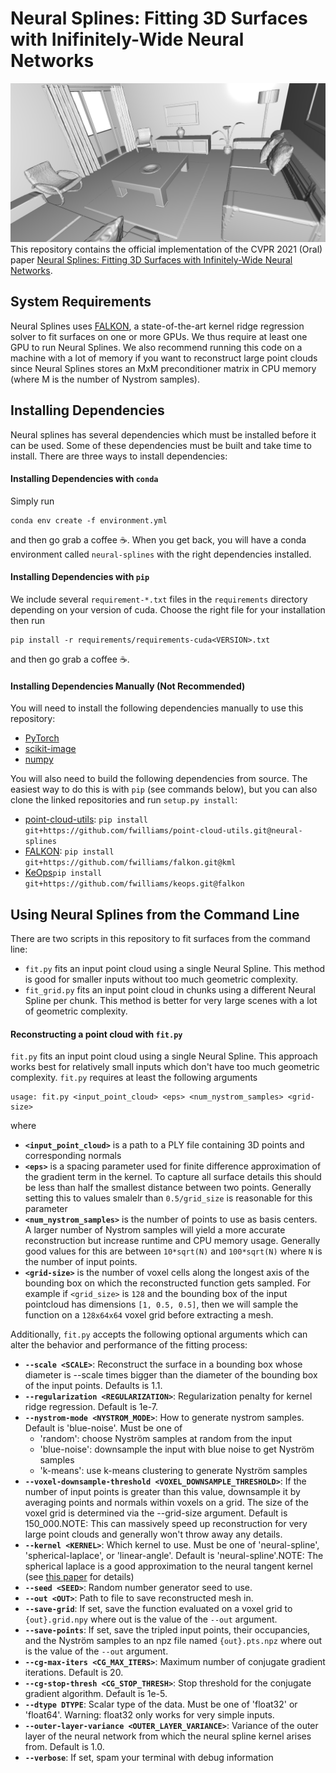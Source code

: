 # Neural Splines: Fitting 3D Surfaces with Inifinitely-Wide Neural Networks
![Neural Splines Teaser](https://github.com/fwilliams/neural-splines/blob/master/teaser.png)
This repository contains the official implementation of the CVPR 2021 (Oral) paper [Neural Splines: Fitting 3D Surfaces with Infinitely-Wide Neural Networks](https://arxiv.org/abs/2006.13782).

## System Requirements
Neural Splines uses [FALKON](https://arxiv.org/abs/1705.10958), a state-of-the-art kernel ridge regression solver to fit 
surfaces on one or more GPUs. We thus require at least one GPU to run Neural Splines. 
We also recommend running this code on a machine with a lot of memory if you want to reconstruct large point clouds 
since Neural Splines stores an MxM preconditioner matrix in CPU memory (where M is the number of Nystrom samples). 

## Installing Dependencies
Neural splines has several dependencies which must be installed before it can be used. Some of these dependencies must be built and take time to install. 
There are three ways to install dependencies:

#### Installing Dependencies with `conda`
Simply run
```
conda env create -f environment.yml
```
and then go grab a coffee ☕. When you get back, you will have a conda environment called `neural-splines` with the right dependencies installed.

#### Installing Dependencies with `pip`
We include several `requirement-*.txt` files in the `requirements` directory depending on your version of cuda. Choose the right file for your installation then run
```
pip install -r requirements/requirements-cuda<VERSION>.txt
```
and then go grab a coffee ☕.

#### Installing Dependencies Manually (Not Recommended)
You will need to install the following dependencies manually to use this repository:
* [PyTorch](https://pytorch.org/)
* [scikit-image](https://scikit-image.org/)
* [numpy](https://numpy.org/)

You will also need to build the following dependencies from source. The easiest way to do this is with `pip` (see commands below), but you can also clone the linked repositories and run `setup.py install`:
* [point-cloud-utils](https://github.com/fwilliams/point-cloud-utils/tree/neural-splines): `pip install git+https://github.com/fwilliams/point-cloud-utils.git@neural-splines`
* [FALKON](https://github.com/fwilliams/falkon/tree/kml): `pip install git+https://github.com/fwilliams/falkon.git@kml`
* [KeOps](https://github.com/fwilliams/keops/tree/falkon)`pip install git+https://github.com/fwilliams/keops.git@falkon`

## Using Neural Splines from the Command Line
There are two scripts in this repository to fit surfaces from the command line:
* `fit.py` fits an input point cloud using a single Neural Spline. This method is good for smaller inputs without too much geometric complexity.
* `fit_grid.py` fits an input point cloud in chunks using a different Neural Spline per chunk. This method is better for very large scenes with a lot of geometric complexity.

#### Reconstructing a point cloud with `fit.py`

`fit.py` fits an input point cloud using a single Neural Spline. This approach works best for relatively small inputs which don't have too much geometric complexity. `fit.py` requires at least the following arguments
```
usage: fit.py <input_point_cloud> <eps> <num_nystrom_samples> <grid-size>
```
where
* **`<input_point_cloud>`** is a path to a PLY file containing 3D points and corresponding normals
* **`<eps>`** is a spacing parameter used for finite difference approximation of the gradient term in the kernel. 
  To capture all surface details this should be less than half the smallest distance between two points. 
  Generally setting this to values smalelr than `0.5/grid_size` is reasonable for this parameter
* **`<num_nystrom_samples>`** is the number of points to use as basis centers. A larger number of Nystrom samples will yield 
  a more accurate reconstruction but increase runtime and CPU memory usage. Generally good values for this are between 
  `10*sqrt(N)` and `100*sqrt(N)` where `N` is the number of input points.
* **`<grid-size>`** is the number of voxel cells along the longest axis of the bounding box on which the reconstructed 
  function gets sampled. For example if `<grid_size>` is `128` and the bounding box of the input pointcloud has dimensions `[1, 0.5, 0.5]`, then we will sample the function on a `128x64x64` voxel grid before extracting a mesh.
  
Additionally, `fit.py` accepts the following optional arguments which can alter the behavior and performance of
the fitting process:
  * **`--scale <SCALE>`**: Reconstruct the surface in a bounding box whose diameter is --scale times bigger than the diameter of the bounding box of the input points. Defaults is 1.1.
  * **`--regularization <REGULARIZATION>`**: Regularization penalty for kernel ridge regression. Default is 1e-7.
  * **`--nystrom-mode <NYSTROM_MODE>`**: How to generate nystrom samples. Default is 'blue-noise'. Must be one of
    - 'random': choose Nyström samples at random from the input
    - 'blue-noise': downsample the input with blue noise to get Nyström samples
    - 'k-means': use k-means  clustering to generate Nyström samples
  * **`--voxel-downsample-threshold <VOXEL_DOWNSAMPLE_THRESHOLD>`**: If the number of input points is greater than this value, downsample it by averaging points and normals within voxels on a grid. The size of the voxel grid is determined via the --grid-size argument. Default is 150_000.NOTE: This can massively  speed up reconstruction for very large point clouds and generally won't throw away any details.
  * **`--kernel <KERNEL>`**: Which kernel to use. Must be one of 'neural-spline', 'spherical-laplace', or 'linear-angle'. Default is 'neural-spline'.NOTE: The spherical laplace is a good approximation to the neural tangent kernel (see [this paper](https://arxiv.org/pdf/2007.01580.pdf) for details)
  * **`--seed <SEED>`**: Random number generator seed to use.
  * **`--out <OUT>`**:  Path to file to save reconstructed mesh in.
  * **`--save-grid`**: If set, save the function evaluated on a voxel grid to `{out}.grid.npy` where out is the value of the `--out` argument.
  * **`--save-points`**: If set, save the tripled input points, their occupancies, and the Nyström samples to an npz file named `{out}.pts.npz` where out is the value of the `--out` argument.
  * **`--cg-max-iters <CG_MAX_ITERS>`**: Maximum number of conjugate gradient iterations. Default is 20.
  * **`--cg-stop-thresh <CG_STOP_THRESH>`**: Stop threshold for the conjugate gradient algorithm. Default is 1e-5.
  * **`--dtype DTYPE`**: Scalar type of the data. Must be one of 'float32' or 'float64'. Warning: float32 only works for very simple inputs.
  * **`--outer-layer-variance <OUTER_LAYER_VARIANCE>`**: Variance of the outer layer of the neural network from which the neural spline kernel arises from. Default is 1.0.
  * **`--verbose`**: If set, spam your terminal with debug information

